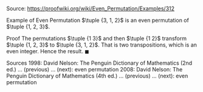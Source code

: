 # 

Source: https://proofwiki.org/wiki/Even_Permutation/Examples/312

Example of Even Permutation
$\tuple {3, 1, 2}$ is an even permutation of $\tuple {1, 2, 3}$.


Proof
The permutations $\tuple {1 3}$ and then $\tuple {1 2}$ transform $\tuple {1, 2, 3}$ to $\tuple {3, 1, 2}$.
That is two transpositions, which is an even integer.
Hence the result.
$\blacksquare$


Sources
1998: David Nelson: The Penguin Dictionary of Mathematics (2nd ed.) ... (previous) ... (next): even permutation
2008: David Nelson: The Penguin Dictionary of Mathematics (4th ed.) ... (previous) ... (next): even permutation





